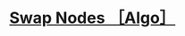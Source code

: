 # [Swap Nodes ［Algo］](https://www.hackerrank.com/challenges/swap-nodes-algo/problem?h_l=interview&playlist_slugs%5B%5D%5B%5D=interview-preparation-kit&playlist_slugs%5B%5D%5B%5D=search&h_r=next-challenge&h_v=zen)
